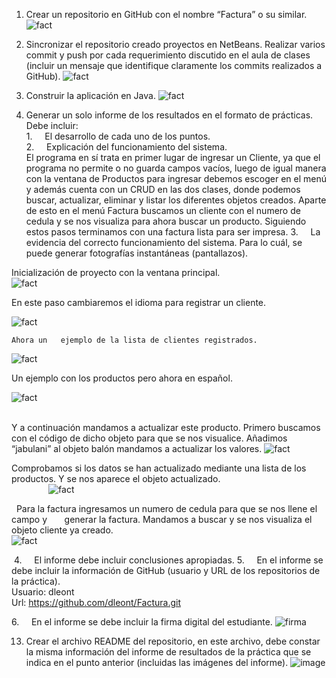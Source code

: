
1. Crear un repositorio en GitHub con el   nombre “Factura” o su similar.
![fact](https://user-images.githubusercontent.com/49041539/57848642-fde9b200-779e-11e9-9a9b-bd4d0d07c4f4.png)

2. Sincronizar el repositorio creado   proyectos en NetBeans. Realizar varios commit y push por cada requerimiento   discutido en el aula de clases (incluir un mensaje que identifique claramente   los commits realizados a GitHub).
![fact](https://user-images.githubusercontent.com/49041539/57848684-1c4fad80-779f-11e9-86f0-177cd9e8f1a9.png)


3. Construir la aplicación en Java.
![fact](https://user-images.githubusercontent.com/49041539/57848776-4acd8880-779f-11e9-9366-b286f7267e52.png)

4. Generar un solo informe de los   resultados en el formato de prácticas. Debe incluir:   
1.       El desarrollo de cada uno   de los puntos.   
2.       Explicación del   funcionamiento del sistema.  
 El programa en sí trata en primer lugar de ingresar un Cliente, ya que   el programa no permite o no guarda campos vacíos, luego de igual manera con   la ventana de Productos para ingresar debemos escoger en el menú y además cuenta   con un CRUD en las dos clases, donde podemos buscar, actualizar, eliminar y   listar los diferentes objetos creados.   Aparte de esto en el menú Factura buscamos un cliente con el numero de   cedula y se nos visualiza para ahora buscar un producto. Siguiendo estos   pasos terminamos con una factura lista para ser impresa.    3.       La evidencia del correcto   funcionamiento del sistema. Para lo cuál, se puede generar fotografías instantáneas   (pantallazos).  

 Inicialización   de proyecto con la ventana principal.  
 ![fact](https://user-images.githubusercontent.com/49041539/57848849-751f4600-779f-11e9-8331-bfc698a428c6.png)

  
En este   paso cambiaremos el idioma para registrar un cliente. 
 
![fact](https://user-images.githubusercontent.com/49041539/57848937-b0217980-779f-11e9-883c-4a42a7601f73.png)


    Ahora un   ejemplo de la lista de clientes registrados. 
![fact](https://user-images.githubusercontent.com/49041539/57848993-d6dfb000-779f-11e9-9c86-96513ead82d5.png)
    
 Un ejemplo con   los productos pero ahora en español. 

![fact](https://user-images.githubusercontent.com/49041539/57849040-f2e35180-779f-11e9-88fe-aa4395a68a68.png)
   
     
 Y a continuación mandamos a actualizar este producto. Primero buscamos   con el código de dicho objeto para que se nos visualice. Añadimos “jabulani”   al objeto balón mandamos a actualizar los valores. 
![fact](https://user-images.githubusercontent.com/49041539/57849094-14dcd400-77a0-11e9-9647-a531e47c444e.png)
    

 Comprobamos   si los datos se han actualizado mediante una lista de los productos. Y se nos   aparece el objeto actualizado.                
                         
![fact](https://user-images.githubusercontent.com/49041539/57849162-376eed00-77a0-11e9-8f42-03b816216a55.png)


    Para la factura ingresamos un numero de cedula para que se nos llene   el campo y          generar la factura. Mandamos   a buscar y se nos visualiza el objeto cliente ya creado.  
![fact](https://user-images.githubusercontent.com/49041539/57849216-5a010600-77a0-11e9-9e79-365061fbac1e.png)


  4.       El informe debe incluir   conclusiones apropiadas. 
  5.       En el informe se debe   incluir la información de GitHub (usuario y URL de los repositorios de la práctica).   
Usuario:   dleont   
Url: https://github.com/dleont/Factura.git  

 6.       En el informe se debe   incluir la firma digital del estudiante.
![firma](https://user-images.githubusercontent.com/49041539/57849266-77ce6b00-77a0-11e9-84e7-2af2993f4ce3.JPG)



13. Crear el archivo README del   repositorio, en este archivo, debe constar la misma información del informe   de resultados de la práctica que se indica en el punto anterior (incluidas   las imágenes del informe).
![image](https://user-images.githubusercontent.com/49041539/57849364-b95f1600-77a0-11e9-81cd-4ffe3cbe590f.png)

